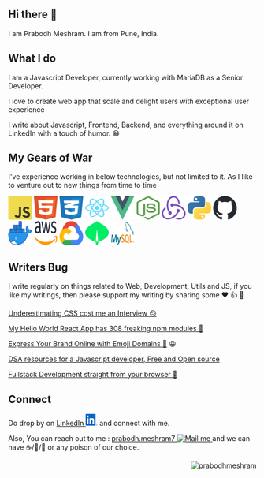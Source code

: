 ## Hi there 👋

I am Prabodh Meshram. I am from Pune, India.

## What I do

I am a Javascript Developer, currently working with MariaDB as a Senior Developer.

I love to create web app that scale and delight users with exceptional user experience

I write about Javascript, Frontend, Backend, and everything around it on LinkedIn with a touch of humor. 😁


## My Gears of War
I've experience working in below technologies, but not limited to it. As I like to venture out to new things from time to time

<img src="./svg/js.svg" width="48" height="48"> <img src="./svg/html.svg" width="48" height="48"> <img src="./svg/css.svg" width="48" height="48"> <img src="./svg/reactjs.svg" width="48" height="48"> <img src="./svg/vuejs.svg" width="48" height="48"> <img src="./svg/nodejs.svg" width="48" height="48"> <img src="./svg/redux.svg" width="48" height="48"> <img src="./svg/python.svg" width="48" height="48"> <img src="./svg/github.svg" width="48" height="48"> <img src="./svg/docker.webp" width="48" height="48"> <img src="./svg/aws.svg" width="48" height="48"> <img src="./svg/gcp.svg" width="48" height="48"> <img src="./svg/mongodb.svg" width="48" height="48"> <img src="./svg/mysql.png" width="48" height="48">

## Writers Bug

I write regularly on things related to Web, Development, Utils and JS, if you like my writings, then please support my writing by sharing some ❤️ 👍 💬 

[Underestimating CSS cost me an Interview 😓](https://www.linkedin.com/posts/prabodhmeshram_developerlife-frontend-css-activity-7098331246631530496-Ae1s?utm_source=share&utm_medium=member_desktop)

[My Hello World React App has 308 freaking npm modules 🤯](https://www.linkedin.com/posts/prabodhmeshram_javascript-nodejs-ui-activity-7099781600602697729-SgQD)

[Express Your Brand Online with Emoji Domains 🎉](https://www.linkedin.com/posts/prabodhmeshram_emojis-web-domains-activity-7100359212668514305--Wdr) 😀

[DSA resources for a Javascript developer, Free and Open source](https://www.linkedin.com/posts/prabodhmeshram_github-trekhlebjavascript-algorithms-activity-7100712524827832320-4-sT)

[Fullstack Development straight from your browser 🚀](https://www.linkedin.com/posts/prabodhmeshram_google-fullstack-frontend-activity-7101547701426663424-J7yi)

## Connect

Do drop by on [LinkedIn <img src="./svg/linkedin.svg" width="24" height="24">](https://www.linkedin.com/in/prabodhmeshram) and connect with me.

Also, You can reach out to me : <a href="mailto:prabodh.meshram7@gmail.com" target="_blank" rel="noopener noreferrer">
    prabodh.meshram7 <img src="https://img.icons8.com/color/48/000000/gmail-new.png" width="20" title="Mail me" />
  </a> and we can have ☕/🍵/🍺 or any poison of our choice.

  <p align="right"><img src="https://komarev.com/ghpvc/?username=prabodhmeshram&label=Profile%20views&color=0e75b6&style=flat" alt="prabodhmeshram" /> </p>
